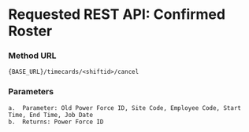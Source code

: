 # Requested REST API: Confirmed Roster


### Method URL
```
{BASE_URL}/timecards/<shiftid>/cancel
```

### Parameters

```
a.	Parameter: Old Power Force ID, Site Code, Employee Code, Start Time, End Time, Job Date
b.	Returns: Power Force ID
```